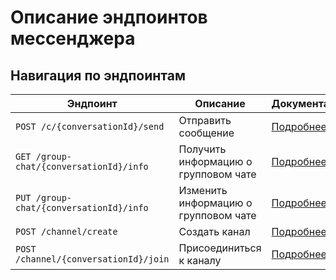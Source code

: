 # Описание эндпоинтов мессенджера

## Навигация по эндпоинтам

| **Эндпоинт**                            | **Описание**                         | **Документация**                                 |
|-----------------------------------------|--------------------------------------|--------------------------------------------------|
| `POST /c/{conversationId}/send`         | Отправить сообщение                  | [Подробнее](general/send-message/)               |
| `GET /group-chat/{conversationId}/info` | Получить информацию о групповом чате | [Подробнее](group-chats/get-group-chat-info/)    |
| `PUT /group-chat/{conversationId}/info` | Изменить информацию о групповом чате | [Подробнее](group-chats/change-group-chat-info/) |
| `POST /channel/create`                  | Создать канал                        | [Подробнее](channels/create-channel/)            |
| `POST /channel/{conversationId}/join`   | Присоединиться к каналу              | [Подробнее](channels/join-channel/)              |
